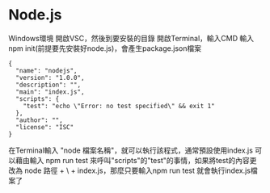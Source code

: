 # Node.js

Windows環境
開啟VSC，然後到要安裝的目錄
開啟Terminal，輸入CMD
輸入npm init(前提要先安裝好node.js)，會產生package.json檔案

```
{
  "name": "nodejs",
  "version": "1.0.0",
  "description": "",
  "main": "index.js",
  "scripts": {
    "test": "echo \"Error: no test specified\" && exit 1"
  },
  "author": "",
  "license": "ISC"
}
```

在Terminal輸入 "node 檔案名稱"，就可以執行該程式，通常預設使用index.js
可以藉由輸入 npm run test 來呼叫"scripts"的"test"的事情，如果將test的內容更改為 node 路徑 + \\ + index.js，那麼只要輸入npm run test 就會執行index.js檔案了